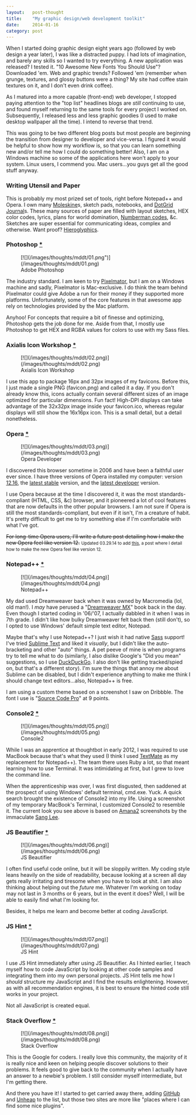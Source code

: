```yaml
---
layout:   post-thought
title:    "My graphic design/web development toolkit"
date:     2014-01-16
category: post
---
```


When I started doing graphic design eight years ago (followed by web design a year later), I was like a distracted puppy. I had lots of imagination, and barely any skills so I wanted to try everything. A new application was released? I tested it. "10 Awesome New Fonts You Should Use"? Downloaded 'em. Web and graphic trends? Followed 'em (remember when grunge, textures, and glossy buttons were a thing? My site had coffee stain textures on it, and I don't even drink coffee).

As I matured into a more capable (front-end) web developer, I stopped paying attention to the "top list" headlines blogs are *still* continuing to use, and found myself returning to the same tools for every project I worked on. Subsequently, I released less and less graphic goodies (I used to make desktop wallpaper all the time). I intend to reverse that trend.

This was going to be two different blog posts but most people are beginning the transition from designer to developer and vice-versa. I figured it would be helpful to show how my workflow is, so that you can learn something new and/or tell me how I could do something better! Also, I am on a Windows machine so some of the applications here won't apply to your system. Linux users, I commend you. Mac users&hellip;you guys get all the good stuff anyway.

### Writing Utensil and Paper
This is probably my most prized set of tools, right before Notepad++ and Opera. I own many [Moleskine](http://www.amazon.com/s/ref=nb_sb_noss?url=search-alias%3Daps&field-keywords=Moleskine)s, sketch pads, notebooks, and [DotGrid Journal](http://www.creativesoutfitter.com/product/33/dot-grid-journal)s. These many sources of paper are filled with layout sketches, HEX color codes, lyrics, plans for world domination, [Numberman codes](http://www.gamefaqs.com/gba/915457-mega-man-battle-network-3-blue/cheats), &c. Sketches are super essential for communicating ideas, complex and otherwise. Want proof? [Hieroglyphics](http://en.wikipedia.org/wiki/Hieroglyphics).

### Photoshop [*](http://adobe.com/photoshop)

<figure>
  [![](/images/thoughts/mddt/01.png")](/images/thoughts/mddt/01.png)
  <figcaption>Adobe Photoshop</figcaption>
</figure>

The industry standard. I am keen to try [Pixelmator](http://www.pixelmator.com), but I am on a Windows machine and sadly, Pixelmator is Mac-exclusive. I do think the team behind Pixelmator could give Adobe a run for their money if they supported more platforms. Unfortunately, some of the core features in that awesome app rely on technologies provided by the Mac platform.

Anyhoo! For concepts that require a bit of finesse and optimizing, Photoshop gets the job done for me. Aside from that, I mostly use Photoshop to get HEX and RGBA values for colors to use with my Sass files.

### Axialis Icon Workshop [*](http://www.axialis.com/iconworkshop)

<figure>
  [![](/images/thoughts/mddt/02.png)](/images/thoughts/mddt/02.png)
  <figcaption>Axialis Icon Workshop</figcaption>
</figure>

I use this app to package 16px and 32px images of my favicons. Before this, I just made a single PNG (favicon.png) and called it a day. If you don't already know this, icons actually contain several different sizes of an image optimized for particular dimensions. Fun fact! High-DPI displays can take advantage of the 32x32px image inside your favicon.ico, whereas regular displays will still show the 16x16px icon. This is a small detail, but a detail nonetheless.

### Opera [*](http://opera.com)

<figure>
  [![](/images/thoughts/mddt/03.png)](/images/thoughts/mddt/03.png)
  <figcaption>Opera Developer</figcaption>
</figure>

I discovered this browser sometime in 2006 and have been a faithful user ever since. I have three versions of Opera installed my computer: version [12.16](http://www.opera.com/download/guide/?os=windows&ver=12.16&local=y), the [latest stable](http://www.opera.com/computer) version, and the [latest developer](http://www.opera.com/developer) version.

I use Opera because at the time I discovered it, it was the most standards-compliant (HTML, CSS, &c) browser, and it pioneered a lot of cool features that are now defaults in the other popular browsers. I am not sure if Opera is still the most standards-compliant, but even if it isn't, I'm a creature of habit. It's pretty difficult to get me to try something else if I'm comfortable with what I've got.

<del>For long-time Opera users, I'll write a future post detailing how I make the new Opera feel like version 12.</del>
<span><small>Updated 03.29.14 to add [this](/thoughts/bringing-back-opera-classic), a post where I detail how to make the new Opera feel like version 12.</small></span>

### Notepad++ [*](http://www.notepad-plus-plus.org)

<figure>
  [![](/images/thoughts/mddt/04.png)](/images/thoughts/mddt/04.png)
  <figcaption>Notepad++</figcaption>
</figure>

My dad used Dreamweaver back when it was owned by Macromedia (lol, old man!). I *may* have perused a "[Dreamweaver MX](http://webdesign.about.com/cs/htmleditors/gr/aapr_dreamwvrmx.htm)" book back in the day. Even though I started coding in '06/'07, I actually dabbled in it when I was in 7th grade. I didn't like how bulky Dreamweaver felt back then (still don't), so I opted to use Windows' default simple text editor, Notepad.

Maybe that's why I use Notepad++? I just wish it had native [Sass](http://sass-lang.com) support! I've tried [Sublime Text](http://www.sublimetext.com) and liked it *visually*, but I didn't like the auto-bracketing and other "auto" things. A pet peeve of mine is when programs try to tell me what to do (similarly, I also dislike Google's "Did you mean" suggestions, so I use [DuckDuckGo](https://duckduckgo.com). I also don't like getting tracked/spied on, but that's a different story). I'm sure the things that annoy me about Sublime can be disabled, but I didn't experience anything to make me think I should change text editors...also, Notepad++ is free.

I am using a custom theme based on a screenshot I saw on Dribbble. The font I use is "[Source Code Pro](http://sourceforge.net/projects/sourcecodepro.adobe/files)" at 9 points.

### Console2 [*](http://sourceforge.net/projects/console)

<figure>
  [![](/images/thoughts/mddt/05.png)](/images/thoughts/mddt/05.png)
  <figcaption>Console2</figcaption>
</figure>

While I was an apprentice at thoughtbot in early 2012, I was required to use MacBook because that's what they used (I think I used [TextMate](http://macromates.com/download) as my replacement for Notepad++). The team there uses Ruby a lot, so that meant learning how to use Terminal. It was intimidating at first, but I grew to love the command line.

When the apprenticeship was over, I was first disgusted, then saddened at the prospect of using Windows' default terminal, cmd.exe. Yuck. A quick search brought the existence of Console2 into my life. Using a screenshot of my temporary MacBook's Terminal, I customized Console2 to resemble it. The current look you see above is based on [Amana2](http://www.mangosango.us/new/amana2) screenshots by the immaculate [Sang Lee](http://www.sanglee.me).

### JS Beautifier [*](http://jsbeautifier.org)

<figure>
  [![](/images/thoughts/mddt/06.png)](/images/thoughts/mddt/06.png)
  <figcaption>JS Beautifier</figcaption>
</figure>

I often find useful code online, but it will be sloppily written. My coding style leans heavily on the side of readability, because looking at a screen all day gets really irritating and tiresome when you have to look at shit. I am also thinking about helping out the *future* me. Whatever I'm working on today may not last in 3 months or 6 years, but in the event it does? Well, I will be able to easily find what I'm looking for.

Besides, it helps me learn and become better at coding JavaScript.

### JS Hint [*](http://jshint.com)

<figure>
  [![](/images/thoughts/mddt/07.png)](/images/thoughts/mddt/07.png)
  <figcaption>JS Hint</figcaption>
</figure>

I use JS Hint immediately after using JS Beautifier. As I hinted earlier, I teach myself how to code JavaScript by looking at other code samples and integrating them into my own personal projects. JS Hint tells me how I *should* structure my JavaScript and I find the results enlightening. However, as with all recommendation engines, it is best to ensure the hinted code still works in your project.

Not all JavaScript is created equal.

### Stack Overflow [*](http://stackoverflow.com)

<figure>
  [![](/images/thoughts/mddt/08.png)](/images/thoughts/mddt/08.png)
  <figcaption>Stack Overflow</figcaption>
</figure>

This is the Google for coders. I really love this community, the majority of it is really nice and keen on helping people discover solutions to their problems. It feels good to give back to the community when I actually have an answer to a newbie's problem. I still consider myself intermediate, but I'm getting there.

<div class="divider">
  <span class="divider__shape-01"></span>
  <span class="divider__shape-02"></span>
  <span class="divider__shape-03"></span>
  <span class="divider__shape-04"></span>
</div>

And there you have it! I started to get carried away there, adding [GitHub](https://github.com) and [Unheap](http://www.unheap.com) to the list, but those two sites are more like "places where I can find some nice plugins".